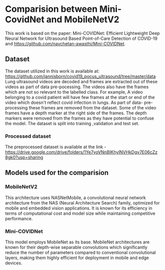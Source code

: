# Comparision between Mini-CovidNet and MobileNetV2

This work is based on the paper: Mini-COVIDNet: Efficient Lightweight Deep Neural Network for Ultrasound Based Point-of-Care Detection of COVID-19 and https://github.com/navchetan-awasthi/Mini-COVIDNet. 

## Dataset

The dataset utilized in this work is available at: https://github.com/jannisborn/covid19_pocus_ultrasound/tree/master/data
Lung ultrasound videos are decoded and frames are extracted out of these videos as part of data pre-pocessing. The videos also have the frames which are not so relevant to the labelled class. For example, A video belonging to a covid patient will have few frames at the start or end of the video which doesn't reflect covid infection in lungs. As part of data- pre-processing these frames are removed from the dataset. Some of the video frames have a depth marker at the right side of the frames. The depth markers were removed from the frames as they have potential to confuse the model. The dataset is split into training ,validation and test set.

### Processed dataset

The preprocessed dataset is available at the link - https://drive.google.com/drive/folders/1Ye7yoVNnBIKhylNVHkDgy7E06cZz8gk0?usp=sharing

## Models used for the comparision

### MobileNetV2

This architecture uses NASNetMobile, a convolutional neural network architecture from the NAS (Neural Architecture Search) family, optimized for mobile and embedded vision applications. It is known for its efficiency in terms of computational cost and model size while maintaining competitive performance. 

### Mini-COVIDNet

This model employs MobileNet as its base. MobileNet architectures are known for their depth-wise separable convolutions which significantly reduce the number of parameters compared to conventional convolutional layers, making them highly efficient for deployment in mobile and edge devices.
